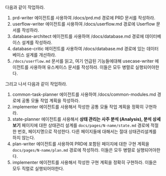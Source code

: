 다음과 같이 작업하라.

1. prd-writer 에이전트를 사용하여 /docs/prd.md 경로에 PRD 문서를 작성하라.
2. userflow-writer 에이전트를 사용하여 /docs/userflow.md 경로에 Userflow 문서를 작성하라.
3. database-architect 에이전트를 사용하여 /docs/database.md 경로에 데이터베이스 설계를 작성하라.
4. database-critic 에이전트를 사용하여 /docs/database.md 경로에 있는 데이터베이스 설계를 개선하라.
5. `/docs/userflow.md` 문서를 읽고, 여기 언급된 기능들에대해 usecase-writer 에이전트를 사용하여 유스케이스 문서를 작성하라. 이들은 모두 병렬로 실행되어야한다.

그리고 나서 다음과 같이 작업하라.

1. common-task-planner 에이전트를 사용하여 /docs/common-modules.md 경로에 공통 모듈 작업 계획을 작성하라.
2. implementer 에이전트를 사용해서 작성한 공통 모듈 작업 계획을 정확히 구현하라.
3. state-planner 에이전트를 사용해서 **상태 관리는 사주 분석 (Analysis), 분석 상세보기** 페이지에 대한 상태관리 설계를 `docs/pages/N-name/state.md` 경로에 적절한 번호, 페이지명으로 작성한다. 다른 페이지들에 대해서는 절대 상태관리설계를 하지 않는다.
4. plan-writer 에이전트를 사용하여 PRD에 포함된 페이지에 대한 구현 계획을 `docs/pages/N-name/plan.md` 경로에 작성하라. 이들은 모두 병렬로 실행되어야한다.
5. implementer 에이전트를 사용해서 작성한 구현 계획을 정확히 구현하라. 이들은 모두 직렬로 실행되어야한다.